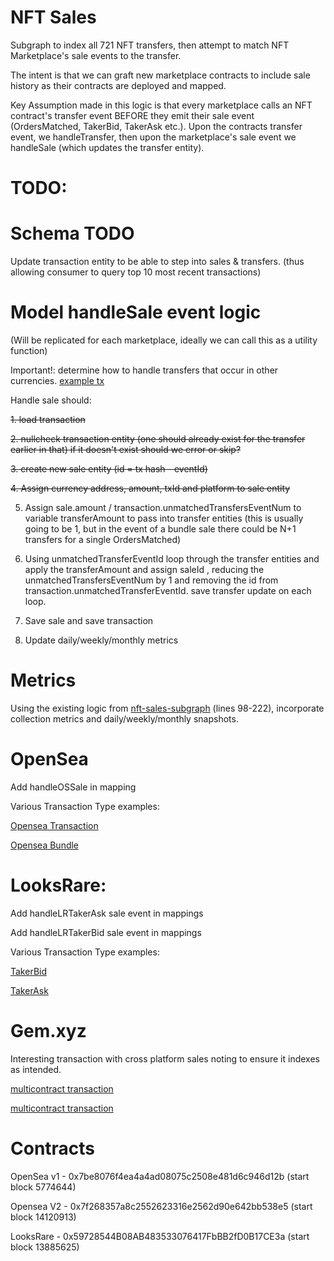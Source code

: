 # NFT Sales
Subgraph to index all 721 NFT transfers, then attempt to match NFT Marketplace's sale events to the transfer.

The intent is that we can graft new marketplace contracts to include sale history as their contracts are deployed and mapped.

Key Assumption made in this logic is that every marketplace calls an NFT contract's transfer event BEFORE they emit their sale event (OrdersMatched, TakerBid, TakerAsk etc.). Upon the contracts transfer event, we handleTransfer, then upon the marketplace's sale event we handleSale (which updates the transfer entity).


# TODO:

# Schema TODO

Update transaction entity to be able to step into sales & transfers. (thus allowing consumer to query top 10 most recent transactions)

# Model handleSale event logic 

(Will be replicated for each marketplace, ideally we can call this as a utility function)

Important!: determine how to handle transfers that occur in other currencies. [example tx](https://etherscan.io/tx/0x53bb87195e5b8235e5bd51228b37b8f9685ea555c0b0aae5228d74e19652b316)

Handle sale should:

~~1. load transaction~~

~~2. nullcheck transaction entity (one should already exist for the transfer earlier in that) if it doesn't exist should we error or skip?~~

~~3. create new sale entity (id = tx hash - eventId)~~

~~4. Assign currency address, amount, txId and platform to sale entity~~

5. Assign sale.amount / transaction.unmatchedTransfersEventNum to variable transferAmount to pass into transfer entities (this is usually going to be 1, but in the event of a bundle sale there could be N+1 transfers for a single OrdersMatched)

6. Using unmatchedTransferEventId loop through the transfer entities and apply the transferAmount and assign saleId , reducing the unmatchedTransfersEventNum by 1 and removing the id from transaction.unmatchedTransferEventId. save transfer update on each loop.

7. Save sale and save transaction

8. Update daily/weekly/monthly metrics 

# Metrics 

Using the existing logic from [nft-sales-subgraph](https://github.com/Data-Nexus/nft-sales-subgraph/blob/3e1dab1478341f51377c88f538651dce78324a70/src/LooksRareSale.ts#L98) (lines 98-222), incorporate collection metrics and daily/weekly/monthly snapshots.

# OpenSea

Add handleOSSale in mapping

Various Transaction Type examples:

[Opensea Transaction](https://etherscan.io/tx/0xd5998f56b9f1d0308d572a4b15e4ef6348ebb26a7f37d88c82c20ada769bda39) 

[Opensea Bundle](https://etherscan.io/tx/0x9b16c3448cf2c7db57169d2bda94add45c2cb12cd9c36d385ee86803d5e42964)


# LooksRare:

Add handleLRTakerAsk sale event in mappings

Add handleLRTakerBid sale event in mappings


Various Transaction Type examples:

[TakerBid](https://etherscan.io/tx/0xcb84b421d0e355f02e4beace7ec54edaa57cdcd68ca4c1e2b69af6636c33fe5d)

[TakerAsk](https://etherscan.io/tx/0xf76051068ae86d602265feeb835677cff7105a718d010de6fd412e57dec87af4)



# Gem.xyz

Interesting transaction with cross platform sales noting to ensure it indexes as intended.

[multicontract transaction](https://etherscan.io/tx/0x692af20c5e84c896984034d8636da698e40fae72e973fc090fc46ad0dda06f52) 

[multicontract transaction](https://etherscan.io/tx/0xa3ac2b2af60fa2a5af4d724e7bfb3d0cdcf4056a524bea40e40987d92cf527f3)


# Contracts

OpenSea v1 - 0x7be8076f4ea4a4ad08075c2508e481d6c946d12b (start block 5774644)

Opensea V2 - 0x7f268357a8c2552623316e2562d90e642bb538e5 (start block 14120913)

LooksRare - 0x59728544B08AB483533076417FbBB2fD0B17CE3a (start block 13885625)